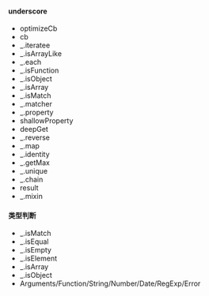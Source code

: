 #### underscore
- optimizeCb
- cb
- _.iteratee
- _.isArrayLike
- _.each
- _.isFunction
- _.isObject
- _.isArray
- _.isMatch
- _.matcher
- _.property
- shallowProperty
- deepGet
- _.reverse
- _.map
- _.identity
- _.getMax
- _.unique
- _.chain
- result
- _.mixin

#### 类型判断
- _.isMatch
- _.isEqual
- _.isEmpty
- _.isElement
- _.isArray
- _.isObject
- Arguments/Function/String/Number/Date/RegExp/Error


